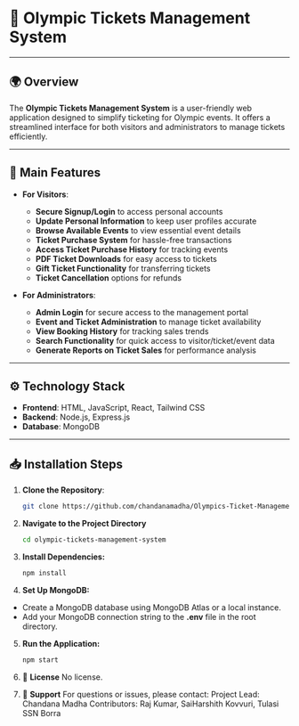 # 🥇 Olympic Tickets Management System

---

## 🌍 Overview
The **Olympic Tickets Management System** is a user-friendly web application designed to simplify ticketing for Olympic events. It offers a streamlined interface for both visitors and administrators to manage tickets efficiently.

---

## 🚀 Main Features
- **For Visitors**:
  - **Secure Signup/Login** to access personal accounts
  - **Update Personal Information** to keep user profiles accurate
  - **Browse Available Events** to view essential event details
  - **Ticket Purchase System** for hassle-free transactions
  - **Access Ticket Purchase History** for tracking events
  - **PDF Ticket Downloads** for easy access to tickets
  - **Gift Ticket Functionality** for transferring tickets
  - **Ticket Cancellation** options for refunds

- **For Administrators**:
  - **Admin Login** for secure access to the management portal
  - **Event and Ticket Administration** to manage ticket availability
  - **View Booking History** for tracking sales trends
  - **Search Functionality** for quick access to visitor/ticket/event data
  - **Generate Reports on Ticket Sales** for performance analysis

---

## ⚙️ Technology Stack
- **Frontend**: HTML, JavaScript, React, Tailwind CSS
- **Backend**: Node.js, Express.js
- **Database**: MongoDB

---

## 📥 Installation Steps

1. **Clone the Repository**:
   ```bash
   git clone https://github.com/chandanamadha/Olympics-Ticket-Management.git

2. **Navigate to the Project Directory**
    ```bash 
    cd olympic-tickets-management-system
3. **Install Dependencies:**
    ```bash
    npm install
4. **Set Up MongoDB:**
- Create a MongoDB database using MongoDB Atlas or a local instance.
- Add your MongoDB connection string to the **.env** file in the root directory.

5. **Run the Application:**
    ```bash
    npm start
6. 📜 **License**
    No license.

7. 💬 **Support** 
    For questions or issues, please contact:
Project Lead: Chandana Madha
Contributors: Raj Kumar, SaiHarshith Kovvuri, Tulasi SSN Borra